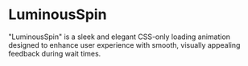 # LuminousSpin
"LuminousSpin" is a sleek and elegant CSS-only loading animation designed to enhance user experience with smooth, visually appealing feedback during wait times. 
